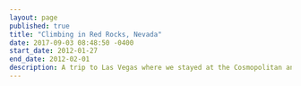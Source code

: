 ```yaml
---
layout: page
published: true
title: "Climbing in Red Rocks, Nevada"
date: 2017-09-03 08:48:50 -0400
start_date: 2012-01-27
end_date: 2012-02-01
description: A trip to Las Vegas where we stayed at the Cosmopolitan and then drove out to Red Rocks for climbing. A fun mix of outdoor adventure and eating delicious food in Las Vegas. We became too familiar with the Cosmopolitan's lobby bar. The climbing was great, even if we managed to make a very short approach much longer. We took a rest day and drove to Death Valley to see the sailing stones.
---
```

